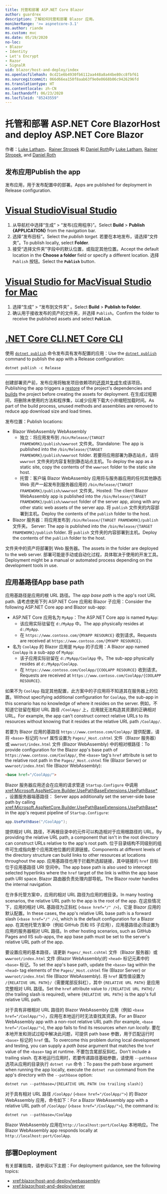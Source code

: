 ```yaml
---
title: 托管和部署 ASP.NET Core Blazor
author: guardrex
description: 了解如何托管和部署 Blazor 应用。
monikerRange: '>= aspnetcore-3.1'
ms.author: riande
ms.custom: mvc
ms.date: 05/19/2020
no-loc:
- Blazor
- Identity
- Let's Encrypt
- Razor
- SignalR
uid: blazor/host-and-deploy/index
ms.openlocfilehash: 0cd21e6b4930fb6112aa448a8a44be80cc8fbf61
ms.sourcegitcommit: 066d66ea150f8aab63f9e0e0668b06c9426296fd
ms.translationtype: HT
ms.contentlocale: zh-CN
ms.lasthandoff: 06/23/2020
ms.locfileid: "85243559"
---
```

# <a name="host-and-deploy-aspnet-core-blazor"></a><span data-ttu-id="65eee-103">托管和部署 ASP.NET Core Blazor</span><span class="sxs-lookup"><span data-stu-id="65eee-103">Host and deploy ASP.NET Core Blazor</span></span>

<span data-ttu-id="65eee-104">作者：[Luke Latham](https://github.com/guardrex)、[Rainer Stropek](https://www.timecockpit.com) 和 [Daniel Roth](https://github.com/danroth27)</span><span class="sxs-lookup"><span data-stu-id="65eee-104">By [Luke Latham](https://github.com/guardrex), [Rainer Stropek](https://www.timecockpit.com), and [Daniel Roth](https://github.com/danroth27)</span></span>

## <a name="publish-the-app"></a><span data-ttu-id="65eee-105">发布应用</span><span class="sxs-lookup"><span data-stu-id="65eee-105">Publish the app</span></span>

<span data-ttu-id="65eee-106">发布应用，用于发布配置中的部署。</span><span class="sxs-lookup"><span data-stu-id="65eee-106">Apps are published for deployment in Release configuration.</span></span>

# <a name="visual-studio"></a>[<span data-ttu-id="65eee-107">Visual Studio</span><span class="sxs-lookup"><span data-stu-id="65eee-107">Visual Studio</span></span>](#tab/visual-studio)

1. <span data-ttu-id="65eee-108">从导航栏中选择“生成” > “发布{应用程序}”。</span><span class="sxs-lookup"><span data-stu-id="65eee-108">Select **Build** > **Publish {APPLICATION}** from the navigation bar.</span></span>
1. <span data-ttu-id="65eee-109">选择“发布目标”。</span><span class="sxs-lookup"><span data-stu-id="65eee-109">Select the *publish target*.</span></span> <span data-ttu-id="65eee-110">若要在本地发布，请选择“文件夹”。</span><span class="sxs-lookup"><span data-stu-id="65eee-110">To publish locally, select **Folder**.</span></span>
1. <span data-ttu-id="65eee-111">接受“选择文件夹”字段中的默认位置，或指定其他位置。</span><span class="sxs-lookup"><span data-stu-id="65eee-111">Accept the default location in the **Choose a folder** field or specify a different location.</span></span> <span data-ttu-id="65eee-112">选择 `Publish` 按钮。</span><span class="sxs-lookup"><span data-stu-id="65eee-112">Select the **`Publish`** button.</span></span>

# <a name="visual-studio-for-mac"></a>[<span data-ttu-id="65eee-113">Visual Studio for Mac</span><span class="sxs-lookup"><span data-stu-id="65eee-113">Visual Studio for Mac</span></span>](#tab/visual-studio-mac)

1. <span data-ttu-id="65eee-114">选择“生成” > “发布到文件夹” 。</span><span class="sxs-lookup"><span data-stu-id="65eee-114">Select **Build** > **Publish to Folder**.</span></span>
1. <span data-ttu-id="65eee-115">确认用于接收发布的资产的文件夹，并选择 `Publish`。</span><span class="sxs-lookup"><span data-stu-id="65eee-115">Confirm the folder to receive the published assets and select **`Publish`**.</span></span>

# <a name="net-core-cli"></a>[<span data-ttu-id="65eee-116">.NET Core CLI</span><span class="sxs-lookup"><span data-stu-id="65eee-116">.NET Core CLI</span></span>](#tab/netcore-cli)

<span data-ttu-id="65eee-117">使用 [`dotnet publish`](/dotnet/core/tools/dotnet-publish) 命令发布具有发布配置的应用：</span><span class="sxs-lookup"><span data-stu-id="65eee-117">Use the [`dotnet publish`](/dotnet/core/tools/dotnet-publish) command to publish the app with a Release configuration:</span></span>

```dotnetcli
dotnet publish -c Release
```

---

<span data-ttu-id="65eee-118">创建部署资产前，发布应用将触发项目依赖项的[还原](/dotnet/core/tools/dotnet-restore)并[生成](/dotnet/core/tools/dotnet-build)生成该项目。</span><span class="sxs-lookup"><span data-stu-id="65eee-118">Publishing the app triggers a [restore](/dotnet/core/tools/dotnet-restore) of the project's dependencies and [builds](/dotnet/core/tools/dotnet-build) the project before creating the assets for deployment.</span></span> <span data-ttu-id="65eee-119">在生成过程期间，将删除未使用的方法和程序集，以减少应用下载大小并缩短加载时间。</span><span class="sxs-lookup"><span data-stu-id="65eee-119">As part of the build process, unused methods and assemblies are removed to reduce app download size and load times.</span></span>

<span data-ttu-id="65eee-120">发布位置：</span><span class="sxs-lookup"><span data-stu-id="65eee-120">Publish locations:</span></span>

* Blazor<span data-ttu-id="65eee-121"> WebAssembly</span><span class="sxs-lookup"><span data-stu-id="65eee-121"> WebAssembly</span></span>
  * <span data-ttu-id="65eee-122">独立：将应用发布到 `/bin/Release/{TARGET FRAMEWORK}/publish/wwwroot` 文件夹。</span><span class="sxs-lookup"><span data-stu-id="65eee-122">Standalone: The app is published into the `/bin/Release/{TARGET FRAMEWORK}/publish/wwwroot` folder.</span></span> <span data-ttu-id="65eee-123">若要将应用部署为静态站点，请将 `wwwroot` 文件夹的内容复制到静态站点主机。</span><span class="sxs-lookup"><span data-stu-id="65eee-123">To deploy the app as a static site, copy the contents of the `wwwroot` folder to the static site host.</span></span>
  * <span data-ttu-id="65eee-124">托管：客户端 Blazor WebAssembly 应用将与服务器应用的任何其他静态 Web 资产一起发布到服务器应用的 `/bin/Release/{TARGET FRAMEWORK}/publish/wwwroot` 文件夹。</span><span class="sxs-lookup"><span data-stu-id="65eee-124">Hosted: The client Blazor WebAssembly app is published into the `/bin/Release/{TARGET FRAMEWORK}/publish/wwwroot` folder of the server app, along with any other static web assets of the server app.</span></span> <span data-ttu-id="65eee-125">将 `publish` 文件夹的内容部署到主机。</span><span class="sxs-lookup"><span data-stu-id="65eee-125">Deploy the contents of the `publish` folder to the host.</span></span>
* Blazor<span data-ttu-id="65eee-126"> 服务器：将应用发布到 `/bin/Release/{TARGET FRAMEWORK}/publish` 文件夹。</span><span class="sxs-lookup"><span data-stu-id="65eee-126"> Server: The app is published into the `/bin/Release/{TARGET FRAMEWORK}/publish` folder.</span></span> <span data-ttu-id="65eee-127">将 `publish` 文件夹的内容部署到主机。</span><span class="sxs-lookup"><span data-stu-id="65eee-127">Deploy the contents of the `publish` folder to the host.</span></span>

<span data-ttu-id="65eee-128">文件夹中的资产将部署到 Web 服务器。</span><span class="sxs-lookup"><span data-stu-id="65eee-128">The assets in the folder are deployed to the web server.</span></span> <span data-ttu-id="65eee-129">部署可能是手动或自动化过程，具体取决于使用的开发工具。</span><span class="sxs-lookup"><span data-stu-id="65eee-129">Deployment might be a manual or automated process depending on the development tools in use.</span></span>

## <a name="app-base-path"></a><span data-ttu-id="65eee-130">应用基路径</span><span class="sxs-lookup"><span data-stu-id="65eee-130">App base path</span></span>

<span data-ttu-id="65eee-131">应用基路径是应用的根 URL 路径。</span><span class="sxs-lookup"><span data-stu-id="65eee-131">The *app base path* is the app's root URL path.</span></span> <span data-ttu-id="65eee-132">请考虑使用下列 ASP.NET Core 应用和 Blazor 子应用：</span><span class="sxs-lookup"><span data-stu-id="65eee-132">Consider the following ASP.NET Core app and Blazor sub-app:</span></span>

* <span data-ttu-id="65eee-133">ASP.NET Core 应用名为 `MyApp`：</span><span class="sxs-lookup"><span data-stu-id="65eee-133">The ASP.NET Core app is named `MyApp`:</span></span>
  * <span data-ttu-id="65eee-134">该应用实际驻留在 `d:/MyApp` 中。</span><span class="sxs-lookup"><span data-stu-id="65eee-134">The app physically resides at `d:/MyApp`.</span></span>
  * <span data-ttu-id="65eee-135">在 `https://www.contoso.com/{MYAPP RESOURCE}` 收到请求。</span><span class="sxs-lookup"><span data-stu-id="65eee-135">Requests are received at `https://www.contoso.com/{MYAPP RESOURCE}`.</span></span>
* <span data-ttu-id="65eee-136">名为 `CoolApp` 的 Blazor 应用是 `MyApp` 的子应用：</span><span class="sxs-lookup"><span data-stu-id="65eee-136">A Blazor app named `CoolApp` is a sub-app of `MyApp`:</span></span>
  * <span data-ttu-id="65eee-137">该子应用实际驻留在 `d:/MyApp/CoolApp` 中。</span><span class="sxs-lookup"><span data-stu-id="65eee-137">The sub-app physically resides at `d:/MyApp/CoolApp`.</span></span>
  * <span data-ttu-id="65eee-138">在 `https://www.contoso.com/CoolApp/{COOLAPP RESOURCE}` 收到请求。</span><span class="sxs-lookup"><span data-stu-id="65eee-138">Requests are received at `https://www.contoso.com/CoolApp/{COOLAPP RESOURCE}`.</span></span>

<span data-ttu-id="65eee-139">如果不为 `CoolApp` 指定其他配置，此方案中的子应用将不知道其在服务器上的位置。</span><span class="sxs-lookup"><span data-stu-id="65eee-139">Without specifying additional configuration for `CoolApp`, the sub-app in this scenario has no knowledge of where it resides on the server.</span></span> <span data-ttu-id="65eee-140">例如，不知道它驻留在相对 URL 路径 `/CoolApp/` 上，应用就无法构造其资源的正确相对 URL。</span><span class="sxs-lookup"><span data-stu-id="65eee-140">For example, the app can't construct correct relative URLs to its resources without knowing that it resides at the relative URL path `/CoolApp/`.</span></span>

<span data-ttu-id="65eee-141">若要为 Blazor 应用的基路径 `https://www.contoso.com/CoolApp/` 提供配置，请将 `<base>` 标记的 `href` 属性设置为 `Pages/_Host.cshtml` 文件（Blazor 服务器）或 `wwwroot/index.html` 文件 (Blazor WebAssembly) 中的相对根路径：</span><span class="sxs-lookup"><span data-stu-id="65eee-141">To provide configuration for the Blazor app's base path of `https://www.contoso.com/CoolApp/`, the `<base>` tag's `href` attribute is set to the relative root path in the `Pages/_Host.cshtml` file (Blazor Server) or `wwwroot/index.html` file (Blazor WebAssembly):</span></span>

```html
<base href="/CoolApp/">
```

Blazor<span data-ttu-id="65eee-142"> 服务器应用还会在应用的请求管道 `Startup.Configure` 中调用 <xref:Microsoft.AspNetCore.Builder.UsePathBaseExtensions.UsePathBase*>，设置服务器端基路径：</span><span class="sxs-lookup"><span data-stu-id="65eee-142"> Server apps additionally set the server-side base path by calling <xref:Microsoft.AspNetCore.Builder.UsePathBaseExtensions.UsePathBase*> in the app's request pipeline of `Startup.Configure`:</span></span>

```csharp
app.UsePathBase("/CoolApp");
```

<span data-ttu-id="65eee-143">提供相对 URL 路径，不再根目录中的元件可以构造相对于应用根路径的 URL。</span><span class="sxs-lookup"><span data-stu-id="65eee-143">By providing the relative URL path, a component that isn't in the root directory can construct URLs relative to the app's root path.</span></span> <span data-ttu-id="65eee-144">位于目录结构不同级别的组件可生成指向整个应用其他位置的资源链接。</span><span class="sxs-lookup"><span data-stu-id="65eee-144">Components at different levels of the directory structure can build links to other resources at locations throughout the app.</span></span> <span data-ttu-id="65eee-145">应用基路径也用于拦截所选超链接，其中链接的 `href` 目标位于应用基路径 URI 空间中。</span><span class="sxs-lookup"><span data-stu-id="65eee-145">The app base path is also used to intercept selected hyperlinks where the `href` target of the link is within the app base path URI space.</span></span> <span data-ttu-id="65eee-146">Blazor 路由器负责处理内部导航。</span><span class="sxs-lookup"><span data-stu-id="65eee-146">The Blazor router handles the internal navigation.</span></span>

<span data-ttu-id="65eee-147">在许多托管方案中，应用的相对 URL 路径为应用的根目录。</span><span class="sxs-lookup"><span data-stu-id="65eee-147">In many hosting scenarios, the relative URL path to the app is the root of the app.</span></span> <span data-ttu-id="65eee-148">在这些情况下，应用的相对 URL 基路径为正斜杠 (`<base href="/" />`)，它是 Blazor 应用的默认配置。</span><span class="sxs-lookup"><span data-stu-id="65eee-148">In these cases, the app's relative URL base path is a forward slash (`<base href="/" />`), which is the default configuration for a Blazor app.</span></span> <span data-ttu-id="65eee-149">在其他托管方案中（例如 GitHub 页和 IIS 子应用），应用基路径必须设置为应用的服务器相对 URL 路径。</span><span class="sxs-lookup"><span data-stu-id="65eee-149">In other hosting scenarios, such as GitHub Pages and IIS sub-apps, the app base path must be set to the server's relative URL path of the app.</span></span>

<span data-ttu-id="65eee-150">要设置应用的基本路径，请更新 `Pages/_Host.cshtml` 文件（Blazor 服务器）或 `wwwroot/index.html` 文件 (Blazor WebAssembly)的 `<head>` 标记元素中的 `<base>` 标记。</span><span class="sxs-lookup"><span data-stu-id="65eee-150">To set the app's base path, update the `<base>` tag within the `<head>` tag elements of the `Pages/_Host.cshtml` file (Blazor Server) or `wwwroot/index.html` file (Blazor WebAssembly).</span></span> <span data-ttu-id="65eee-151">将 `href` 属性值设置为 `/{RELATIVE URL PATH}/`（需要尾部反斜杠），其中 `{RELATIVE URL PATH}` 是应用完整相对 URL 路径。</span><span class="sxs-lookup"><span data-stu-id="65eee-151">Set the `href` attribute value to `/{RELATIVE URL PATH}/` (the trailing slash is required), where `{RELATIVE URL PATH}` is the app's full relative URL path.</span></span>

<span data-ttu-id="65eee-152">对于具有非根相对 URL 路径的 Blazor WebAssembly 应用（例如 `<base href="/CoolApp/">`），应用在本地运行时无法查找其资源。</span><span class="sxs-lookup"><span data-stu-id="65eee-152">For an Blazor WebAssembly app with a non-root relative URL path (for example, `<base href="/CoolApp/">`), the app fails to find its resources *when run locally*.</span></span> <span data-ttu-id="65eee-153">要在本地开发和测试过程中解决此问题，可提供 path base 参数，用于匹配运行时 `<base>` 标记的 `href` 值。</span><span class="sxs-lookup"><span data-stu-id="65eee-153">To overcome this problem during local development and testing, you can supply a *path base* argument that matches the `href` value of the `<base>` tag at runtime.</span></span> <span data-ttu-id="65eee-154">不要包含尾部反斜杠。</span><span class="sxs-lookup"><span data-stu-id="65eee-154">Don't include a trailing slash.</span></span> <span data-ttu-id="65eee-155">在本地运行应用时，若要传递路径基础参数，请使用 `--pathbase` 选项从应用的目录执行 `dotnet run` 命令：</span><span class="sxs-lookup"><span data-stu-id="65eee-155">To pass the path base argument when running the app locally, execute the `dotnet run` command from the app's directory with the `--pathbase` option:</span></span>

```dotnetcli
dotnet run --pathbase=/{RELATIVE URL PATH (no trailing slash)}
```

<span data-ttu-id="65eee-156">对于具有相对 URL 路径 `/CoolApp/` (`<base href="/CoolApp/">`) 的 Blazor WebAssembly 应用，命令如下：</span><span class="sxs-lookup"><span data-stu-id="65eee-156">For a Blazor WebAssembly app with a relative URL path of `/CoolApp/` (`<base href="/CoolApp/">`), the command is:</span></span>

```dotnetcli
dotnet run --pathbase=/CoolApp
```

<span data-ttu-id="65eee-157">Blazor WebAssembly 应用在`http://localhost:port/CoolApp` 本地响应。</span><span class="sxs-lookup"><span data-stu-id="65eee-157">The Blazor WebAssembly app responds locally at `http://localhost:port/CoolApp`.</span></span>

## <a name="deployment"></a><span data-ttu-id="65eee-158">部署</span><span class="sxs-lookup"><span data-stu-id="65eee-158">Deployment</span></span>

<span data-ttu-id="65eee-159">有关部署指南，请参阅以下主题：</span><span class="sxs-lookup"><span data-stu-id="65eee-159">For deployment guidance, see the following topics:</span></span>

* <xref:blazor/host-and-deploy/webassembly>
* <xref:blazor/host-and-deploy/server>
